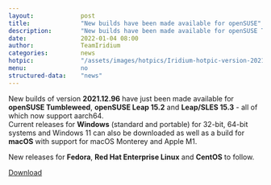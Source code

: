 ```yaml
---
layout: 			post
title:  			"New builds have been made available for openSUSE"
description: 		"New builds have been made available for openSUSE Tumbleweed, Leap 15.2/15.3, as well as Windows 32-/64-bit and macOS."
date:	 			2022-01-04 08:00
author:				TeamIridium
categories:			news
hotpic:				"/assets/images/hotpics/Iridium-hotpic-version-2021-12-suse-win-mac.png"
menu: 				no
structured-data:	"news"
---
```

New builds of version **2021.12.96** have just been made available for **openSUSE Tumbleweed**, **openSUSE Leap 15.2** and **Leap/SLES 15.3** - all of which now support aarch64.     
Current releases for **Windows** (standard and portable) for 32-bit, 64-bit systems and Windows 11 can also be downloaded as well as a build for **macOS** with support for macOS Monterey and Apple M1.    

New releases for **Fedora**, **Red Hat Enterprise Linux** and **CentOS** to follow.   

<a href="/downloads/" class="button download" title="download Iridium Browser">Download</a>